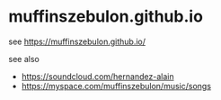 # muffinszebulon.github.io

see https://muffinszebulon.github.io/

see also

- https://soundcloud.com/hernandez-alain
- https://myspace.com/muffinszebulon/music/songs
